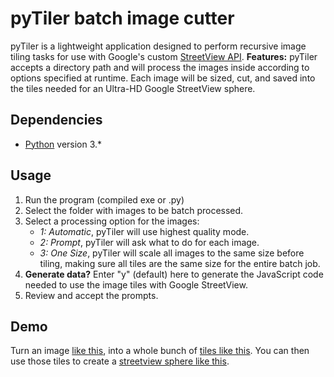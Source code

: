 # pyTiler batch image cutter

pyTiler is a lightweight application designed to perform recursive image tiling tasks for use with Google's custom [StreetView API](https://developers.google.com/maps/documentation/javascript/examples/streetview-custom-tiles).
**Features:** pyTiler accepts a directory path and will process the images inside according to options specified at runtime.  Each image will be sized, cut, and saved into the tiles needed for an Ultra-HD Google StreetView sphere.

##  Dependencies

 - [Python](https://www.python.org/downloads/)  version 3.*

## Usage

 1. Run the program (compiled exe or .py)
 2. Select the folder with images to be batch processed.
 3. Select a processing option for the images:
	 - *1: Automatic*, pyTiler will use highest quality mode.
	 - *2: Prompt*, pyTiler will ask what to do for each image.
	 - *3: One Size*, pyTiler will scale all images to the same size before tiling, making sure all tiles are the same size for the entire batch job.
4. **Generate data?** Enter "y" (default) here to generate the JavaScript code needed to use the image tiles with Google StreetView.
5. Review and accept the prompts.

## Demo

Turn an image [like this](https://drive.google.com/file/d/10bd4Bf_hfCPMQbdFS16OalKWX799y3Hb/view?usp=sharing), into a whole bunch of [tiles like this](https://drive.google.com/open?id=1Nst5U2rec6DJElyofijUIoJw5eXp8pFg).  You can then use those tiles to create a [streetview sphere like this](https://tours.pqi.org/machineshop/#main3,158.8,-5.3,0.0).
